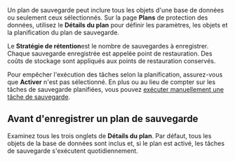 Un plan de sauvegarde peut inclure tous les objets d'une base de données ou seulement ceux sélectionnés. Sur la page **Plans** de protection des données, utilisez le **Détails du plan** pour définir les paramètres, les objets et la planification du plan de sauvegarde.

Le **Stratégie de rétention**est le nombre de sauvegardes à enregistrer. Chaque sauvegarde enregistrée est appelée point de restauration. Des coûts de stockage sont appliqués aux points de restauration conservés.

Pour empêcher l'exécution des tâches selon la planification, assurez-vous que **Activer** n'est pas sélectionné. En plus ou au lieu de compter sur les tâches de sauvegarde planifiées, vous pouvez [exécuter manuellement une tâche de sauvegarde](tyu1695326821997.md).

## Avant d'enregistrer un plan de sauvegarde


Examinez tous les trois onglets de **Détails du plan**. Par défaut, tous les objets de la base de données sont inclus et, si le plan est activé, les tâches de sauvegarde s'exécutent quotidiennement.

